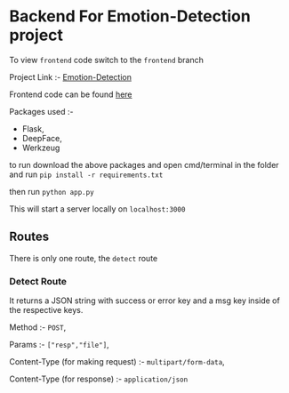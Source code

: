 # Backend For Emotion-Detection project

To view `frontend` code switch to the `frontend` branch

Project Link :- [Emotion-Detection](https://emotion-detection-sage.vercel.app/)


Frontend code can be found [here](https://github.com/pratyushtiwary/Emotion-Detection/tree/frontend)

Packages used :-
- Flask,
- DeepFace,
- Werkzeug

to run download the above packages and open cmd/terminal in the folder and run `pip install -r requirements.txt`

then run `python app.py`

This will start a server locally on `localhost:3000`

## Routes
There is only one route, the `detect` route

### Detect Route
It returns a JSON string with success or error key and a msg key inside of the respective keys.


Method :- `POST`,

Params :- `["resp","file"]`,

Content-Type (for making request) :- `multipart/form-data`,

Content-Type (for response) :- `application/json`
